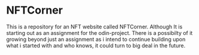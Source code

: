 # NFTCorner
This is a repository for an NFT website called NFTCorner. Although It is starting out as an assignment for the odin-project. There is a possibilty of it growing beyond just an assignment as i intend to continue building upon what i started with and who knows, it could turn to big deal in the future.
